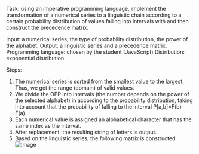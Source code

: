 Task: using an imperative programming language, implement the transformation of a numerical series to a
linguistic chain according to a certain probability distribution of values falling into intervals with
and then construct the precedence matrix.

Input: a numerical series, the type of probability distribution, the power of the alphabet.
Output: a linguistic series and a precedence matrix.
Programming language: chosen by the student (JavaScript)
Distribution: exponential distribution

Steps:
1. The numerical series is sorted from the smallest value to the largest. Thus, we get
the range (domain) of valid values.
2. We divide the OPP into intervals (the number depends on the power of the selected alphabet) in
according to the probability distribution, taking into account that the probability of falling
to the interval P[a,b]=F(b)-F(a).
3. Each numerical value is assigned an alphabetical character that has the same
index as the interval.
4. After replacement, the resulting string of letters is output.
5. Based on the linguistic series, the following matrix is constructed
![image](https://github.com/kiereshka/javascript-exponential-distribution/assets/106348326/a71c8c5b-7300-43ad-b787-c62bc84c9464)
